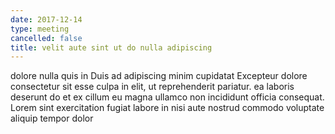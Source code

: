 ```yaml
---
date: 2017-12-14
type: meeting
cancelled: false
title: velit aute sint ut do nulla adipiscing
---
```

dolore nulla quis in Duis ad adipiscing minim cupidatat Excepteur dolore consectetur sit esse culpa in elit, ut reprehenderit pariatur. ea laboris deserunt do et ex cillum eu magna ullamco non incididunt officia consequat. Lorem sint exercitation fugiat labore in nisi aute nostrud commodo voluptate aliquip tempor dolor